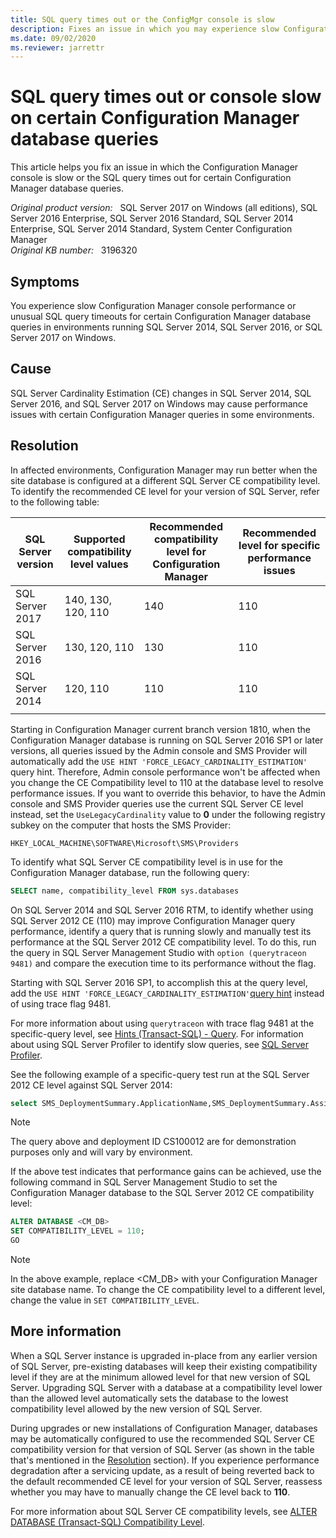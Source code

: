```yaml
---
title: SQL query times out or the ConfigMgr console is slow
description: Fixes an issue in which you may experience slow Configuration Manager console performance or unusual SQL query timeouts for certain Configuration Manager database queries in environments running SQL Server 2017, SQL Server 2016, or SQL Server 2014.
ms.date: 09/02/2020
ms.reviewer: jarrettr
---
```

# SQL query times out or console slow on certain Configuration Manager database queries

This article helps you fix an issue in which the Configuration Manager console is slow or the SQL query times out for certain Configuration Manager database queries.

_Original product version:_ &nbsp; SQL Server 2017 on Windows (all editions), SQL Server 2016 Enterprise, SQL Server 2016 Standard, SQL Server 2014 Enterprise, SQL Server 2014 Standard, System Center Configuration Manager  
_Original KB number:_ &nbsp; 3196320

## Symptoms

You experience slow Configuration Manager console performance or unusual SQL query timeouts for certain Configuration Manager database queries in environments running SQL Server 2014, SQL Server 2016, or SQL Server 2017 on Windows.

## Cause

SQL Server Cardinality Estimation (CE) changes in SQL Server 2014, SQL Server 2016, and SQL Server 2017 on Windows may cause performance issues with certain Configuration Manager queries in some environments.

## Resolution

In affected environments, Configuration Manager may run better when the site database is configured at a different SQL Server CE compatibility level. To identify the recommended CE level for your version of SQL Server, refer to the following table:

|SQL Server version|Supported compatibility level values|Recommended compatibility level for Configuration Manager|Recommended level for specific performance issues|
|---|---|---|---|
|SQL Server 2017|140, 130, 120, 110|140|110|
|SQL Server 2016|130, 120, 110|130|110|
|SQL Server 2014|120, 110|110|110|
|||||

Starting in Configuration Manager current branch version 1810, when the Configuration Manager database is running on SQL Server 2016 SP1 or later versions, all queries issued by the Admin console and SMS Provider will automatically add the `USE HINT 'FORCE_LEGACY_CARDINALITY_ESTIMATION'` query hint. Therefore, Admin console performance won't be affected when you change the CE Compatibility level to 110 at the database level to resolve performance issues. If you want to override this behavior, to have the Admin console and SMS Provider queries use the current SQL Server CE level instead, set the `UseLegacyCardinality` value to **0** under the following registry subkey on the computer that hosts the SMS Provider:

`HKEY_LOCAL_MACHINE\SOFTWARE\Microsoft\SMS\Providers`

To identify what SQL Server CE compatibility level is in use for the Configuration Manager database, run the following query:

```sql
SELECT name, compatibility_level FROM sys.databases
```

On SQL Server 2014 and SQL Server 2016 RTM, to identify whether using SQL Server 2012 CE (110) may improve Configuration Manager query performance, identify a query that is running slowly and manually test its performance at the SQL Server 2012 CE compatibility level. To do this, run the query in SQL Server Management Studio with `option (querytraceon 9481)` and compare the execution time to its performance without the flag.

Starting with SQL Server 2016 SP1, to accomplish this at the query level, add the `USE HINT 'FORCE_LEGACY_CARDINALITY_ESTIMATION'`[query hint](/sql/t-sql/queries/hints-transact-sql-query) instead of using trace flag 9481.

For more information about using `querytraceon` with trace flag 9481 at the specific-query level, see [Hints (Transact-SQL) - Query](/sql/t-sql/queries/hints-transact-sql-query). For information about using SQL Server Profiler to identify slow queries, see [SQL Server Profiler](/sql/tools/sql-server-profiler/sql-server-profiler).

See the following example of a specific-query test run at the SQL Server 2012 CE level against SQL Server 2014:

```sql
select SMS_DeploymentSummary.ApplicationName,SMS_DeploymentSummary.AssignmentID,SMS_DeploymentSummary.CI_ID,SMS_DeploymentSummary.CollectionID,SMS_DeploymentSummary.CollectionName,SMS_DeploymentSummary.CreationTime,SMS_DeploymentSummary.DeploymentID,SMS_DeploymentSummary.DeploymentIntent,SMS_DeploymentSummary.DeploymentTime,SMS_DeploymentSummary.DesiredConfigType,SMS_DeploymentSummary.EnforcementDeadline,SMS_DeploymentSummary.FeatureType,SMS_DeploymentSummary.ModelName,SMS_DeploymentSummary.ModificationTime,SMS_DeploymentSummary.NumberErrors,SMS_DeploymentSummary.NumberInProgress,SMS_DeploymentSummary.NumberOther,SMS_DeploymentSummary.NumberSuccess,SMS_DeploymentSummary.NumberTargeted,SMS_DeploymentSummary.NumberUnknown,SMS_DeploymentSummary.ObjectTypeID,SMS_DeploymentSummary.PackageID,SMS_DeploymentSummary.PolicyModelID,SMS_DeploymentSummary.ProgramName,SMS_DeploymentSummary.SecuredObjectId,SMS_DeploymentSummary.SoftwareName,SMS_DeploymentSummary.SummarizationTime,SMS_DeploymentSummary.SummaryType from fn_DeploymentSummary(1033) AS SMS_DeploymentSummary where SMS_DeploymentSummary.DeploymentID = N'CS100012' option (querytraceon 9481)
```

> [!NOTE]
> The query above and deployment ID CS100012 are for demonstration purposes only and will vary by environment.

If the above test indicates that performance gains can be achieved, use the following command in SQL Server Management Studio to set the Configuration Manager database to the SQL Server 2012 CE compatibility level:

```sql
ALTER DATABASE <CM_DB>
SET COMPATIBILITY_LEVEL = 110;
GO
```

> [!NOTE]
> In the above example, replace \<CM_DB> with your Configuration Manager site database name. To change the CE compatibility level to a different level, change the value in `SET COMPATIBILITY_LEVEL`.

## More information

When a SQL Server instance is upgraded in-place from any earlier version of SQL Server, pre-existing databases will keep their existing compatibility level if they are at the minimum allowed level for that new version of SQL Server. Upgrading SQL Server with a database at a compatibility level lower than the allowed level automatically sets the database to the lowest compatibility level allowed by the new version of SQL Server.

During upgrades or new installations of Configuration Manager, databases may be automatically configured to use the recommended SQL Server CE compatibility version for that version of SQL Server (as shown in the table that's mentioned in the [Resolution](#resolution) section). If you experience performance degradation after a servicing update, as a result of being reverted back to the default recommended CE level for your version of SQL Server, reassess whether you may have to manually change the CE level back to **110**.

For more information about SQL Server CE compatibility levels, see [ALTER DATABASE (Transact-SQL) Compatibility Level](/sql/t-sql/statements/alter-database-transact-sql-compatibility-level).
